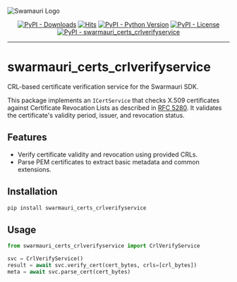 ![Swamauri Logo](https://res.cloudinary.com/dbjmpekvl/image/upload/v1730099724/Swarmauri-logo-lockup-2048x757_hww01w.png)

<p align="center">
    <a href="https://pypi.org/project/swarmauri_certs_crlverifyservice/">
        <img src="https://img.shields.io/pypi/dm/swarmauri_certs_crlverifyservice" alt="PyPI - Downloads"/></a>
    <a href="https://hits.sh/github.com/swarmauri/swarmauri-sdk/tree/master/pkgs/community/swarmauri_certs_crlverifyservice/">
        <img alt="Hits" src="https://hits.sh/github.com/swarmauri/swarmauri-sdk/tree/master/pkgs/community/swarmauri_certs_crlverifyservice.svg"/></a>
    <a href="https://pypi.org/project/swarmauri_certs_crlverifyservice/">
        <img src="https://img.shields.io/pypi/pyversions/swarmauri_certs_crlverifyservice" alt="PyPI - Python Version"/></a>
    <a href="https://pypi.org/project/swarmauri_certs_crlverifyservice/">
        <img src="https://img.shields.io/pypi/l/swarmauri_certs_crlverifyservice" alt="PyPI - License"/></a>
    <a href="https://pypi.org/project/swarmauri_certs_crlverifyservice/">
        <img src="https://img.shields.io/pypi/v/swarmauri_certs_crlverifyservice?label=swarmauri_certs_crlverifyservice&color=green" alt="PyPI - swarmauri_certs_crlverifyservice"/></a>
</p>

---

# swarmauri_certs_crlverifyservice

CRL-based certificate verification service for the Swarmauri SDK.

This package implements an ``ICertService`` that checks X.509 certificates
against Certificate Revocation Lists as described in
[RFC 5280](https://www.rfc-editor.org/rfc/rfc5280). It validates the
certificate's validity period, issuer, and revocation status.

## Features
- Verify certificate validity and revocation using provided CRLs.
- Parse PEM certificates to extract basic metadata and common extensions.

## Installation
```bash
pip install swarmauri_certs_crlverifyservice
```

## Usage
```python
from swarmauri_certs_crlverifyservice import CrlVerifyService

svc = CrlVerifyService()
result = await svc.verify_cert(cert_bytes, crls=[crl_bytes])
meta = await svc.parse_cert(cert_bytes)
```

